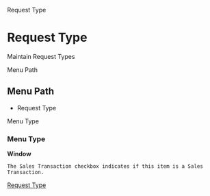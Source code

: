 
Request Type
# Request Type


Maintain Request Types

Menu Path
## Menu Path



- Request Type

Menu Type
### Menu Type

**Window**

```
The Sales Transaction checkbox indicates if this item is a Sales Transaction.
```

[Request Type](../../window-request-type.md)